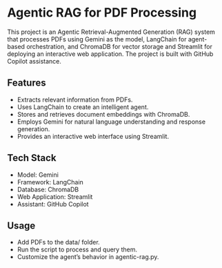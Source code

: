 # Agentic RAG for PDF Processing
This project is an Agentic Retrieval-Augmented Generation (RAG) system that processes PDFs using Gemini as the model, LangChain for agent-based orchestration, and ChromaDB for vector storage and Streamlit for deploying an interactive web application. The project is built with GitHub Copilot assistance.

## Features
- Extracts relevant information from PDFs.
- Uses LangChain to create an intelligent agent.
- Stores and retrieves document embeddings with ChromaDB.
- Employs Gemini for natural language understanding and response generation.
- Provides an interactive web interface using Streamlit.
## Tech Stack
- Model: Gemini
- Framework: LangChain
- Database: ChromaDB
- Web Application: Streamlit
- Assistant: GitHub Copilot
## Usage
- Add PDFs to the data/ folder.
- Run the script to process and query them.
- Customize the agent’s behavior in agentic-rag.py.
